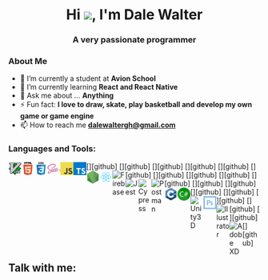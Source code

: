 <h1 align="center">Hi <img src="https://raw.githubusercontent.com/MartinHeinz/MartinHeinz/master/wave.gif" width="30px">, I'm Dale Walter</h1>
<h3 align="center">A very passionate programmer</h3>

### About Me
- 🔭 I’m currently a student at **Avion School**
- 🌱 I’m currently learning **React and React Native**
- 💬 Ask me about ... **Anything**
- ⚡ Fun fact: **I love to draw, skate, play basketball and develop my own game or game engine**
- 📫 How to reach me **dalewaltergh@gmail.com**

### Languages and Tools:
<p align="left"> 
  [<img align="left" alt="VIM" width="26px" src="https://raw.githubusercontent.com/github/explore/80688e429a7d4ef2fca1e82350fe8e3517d3494d/topics/vim/vim.png" />][github]
  [<img align="left" alt="HTML5" width="26px" src="https://raw.githubusercontent.com/github/explore/80688e429a7d4ef2fca1e82350fe8e3517d3494d/topics/html/html.png" />][github]
  [<img align="left" alt="CSS3" width="26px" src="https://raw.githubusercontent.com/github/explore/80688e429a7d4ef2fca1e82350fe8e3517d3494d/topics/css/css.png" />][github]
  [<img align="left" alt="SASS" width="26px" src="https://raw.githubusercontent.com/github/explore/80688e429a7d4ef2fca1e82350fe8e3517d3494d/topics/sass/sass.png" />][github]
  [<img align="left" alt="Javascript" width="26px" src="https://raw.githubusercontent.com/github/explore/80688e429a7d4ef2fca1e82350fe8e3517d3494d/topics/javascript/javascript.png" />][github]
  [<img align="left" alt="Typescript" width="26px" src="https://raw.githubusercontent.com/github/explore/80688e429a7d4ef2fca1e82350fe8e3517d3494d/topics/typescript/typescript.png" />][github]
  [<img align="left" alt="NodeJS" width="26px" src="https://raw.githubusercontent.com/github/explore/80688e429a7d4ef2fca1e82350fe8e3517d3494d/topics/nodejs/nodejs.png" />][github]
  [<img align="left" alt="React" width="26px" src="https://raw.githubusercontent.com/github/explore/80688e429a7d4ef2fca1e82350fe8e3517d3494d/topics/react/react.png" />][github]
  [<img align="left" alt="Firebase" width="26px" src="https://www.vectorlogo.zone/logos/firebase/firebase-icon.svg" />][github]
  [<img align="left" alt="Jest" width="26px" src="https://www.vectorlogo.zone/logos/jestjsio/jestjsio-icon.svg" />][github]
  [<img align="left" alt="Cypress" width="26px" src="https://raw.githubusercontent.com/simple-icons/simple-icons/6e46ec1fc23b60c8fd0d2f2ff46db82e16dbd75f/icons/cypress.svg" />][github]
  [<img align="left" alt="Postman" width="26px" src="https://www.vectorlogo.zone/logos/getpostman/getpostman-icon.svg" />][github]
  [<img align="left" alt="C++" width="26px" src="https://raw.githubusercontent.com/github/explore/180320cffc25f4ed1bbdfd33d4db3a66eeeeb358/topics/cpp/cpp.png" />][github]
  [<img align="left" alt="CSharp" width="26px" src="https://raw.githubusercontent.com/github/explore/80688e429a7d4ef2fca1e82350fe8e3517d3494d/topics/csharp/csharp.png" />][github]
  [<img align="left" alt="Unity3D" width="26px" src="https://www.vectorlogo.zone/logos/unity3d/unity3d-icon.svg" />][github]
  [<img align="left" alt="Photoshop" width="26px" src="https://raw.githubusercontent.com/devicons/devicon/master/icons/photoshop/photoshop-line.svg" />][github]
  [<img align="left" alt="Illustrator" width="26px" src="https://www.vectorlogo.zone/logos/adobe_illustrator/adobe_illustrator-icon.svg" />][github]
  [<img align="left" alt="Adobe XD" width="26px" src="https://cdn.worldvectorlogo.com/logos/adobe-xd.svg" />][github]
</p>


## Talk with me: 


[github]: https://github.com/wmaximdev
